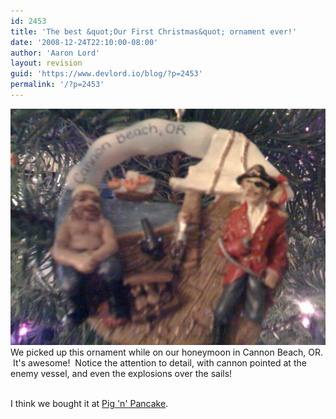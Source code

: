 ```yaml
---
id: 2453
title: 'The best &quot;Our First Christmas&quot; ornament ever!'
date: '2008-12-24T22:10:00-08:00'
author: 'Aaron Lord'
layout: revision
guid: 'https://www.devlord.io/blog/?p=2453'
permalink: '/?p=2453'
---
```


<a href="/wp-content/uploads/2011/10/photo2.jpg"><img src="/wp-content/uploads/2011/10/photo2.jpg?w=300" border="0" alt="" /></a><br />We picked up this ornament while on our honeymoon in Cannon Beach, OR.  It's awesome!  Notice the attention to detail, with cannon pointed at the enemy vessel, and even the explosions over the sails!<div><br /></div><div>I think we bought it at <a href="http://www.pignpancake.com/">Pig 'n' Pancake</a>.</div><div><br /></div><div class="blogger-post-footer"></div>